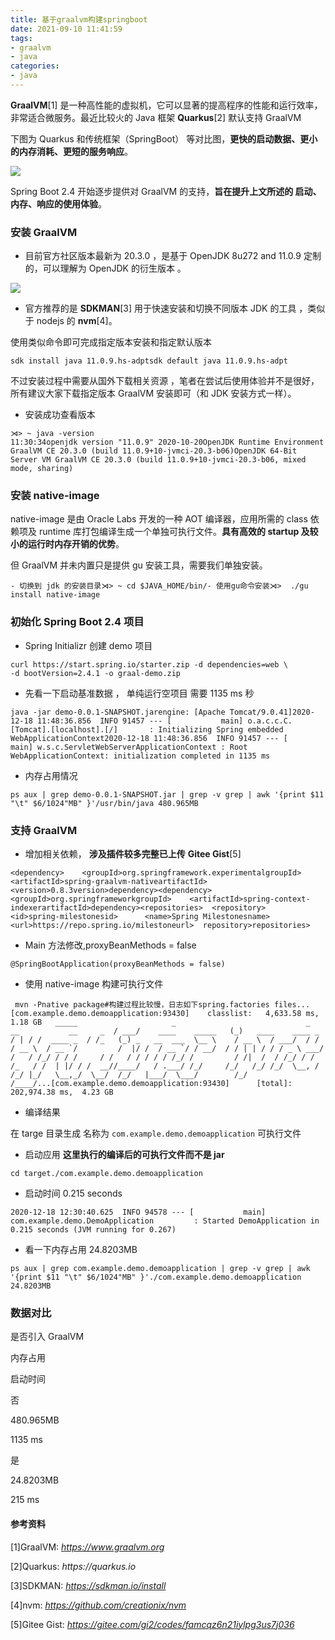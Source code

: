 ```yaml
---
title: 基于graalvm构建springboot
date: 2021-09-10 11:41:59
tags:
- graalvm
- java
categories: 
- java
---
```


**GraalVM**\[1\] 是一种高性能的虚拟机，它可以显著的提高程序的性能和运行效率，非常适合微服务。最近比较火的 Java 框架 **Quarkus**\[2\] 默认支持 GraalVM

下图为 Quarkus 和传统框架（SpringBoot） 等对比图，**更快的启动数据、更小的内存消耗、更短的服务响应**。

![](https://img.21ic.com/weixin/2020/12/jQZZRr.jpeg)

Spring Boot 2.4 开始逐步提供对 GraalVM 的支持，**旨在提升上文所述的 启动、内存、响应的使用体验**。  

### 安装 GraalVM

-   目前官方社区版本最新为 20.3.0 ，是基于 OpenJDK 8u272 and 11.0.9 定制的，可以理解为 OpenJDK 的衍生版本 。
    

![](https://gitee.com/hxf88/imgrepo/raw/master/img/raamue.jpeg)

-   官方推荐的是  **SDKMAN**\[3\] 用于快速安装和切换不同版本 JDK 的工具 ，类似于 nodejs 的  **nvm**\[4\]。
    

使用类似命令即可完成指定版本安装和指定默认版本

```
sdk install java 11.0.9.hs-adptsdk default java 11.0.9.hs-adpt
```

不过安装过程中需要从国外下载相关资源 ，笔者在尝试后使用体验并不是很好，所有建议大家下载指定版本 GraalVM 安装即可（和 JDK 安装方式一样）。

-   安装成功查看版本
    

```
⋊> ~ java -version                                                      11:30:34openjdk version "11.0.9" 2020-10-20OpenJDK Runtime Environment GraalVM CE 20.3.0 (build 11.0.9+10-jvmci-20.3-b06)OpenJDK 64-Bit Server VM GraalVM CE 20.3.0 (build 11.0.9+10-jvmci-20.3-b06, mixed mode, sharing)
```

### 安装 native-image

native-image 是由 Oracle Labs 开发的一种 AOT 编译器，应用所需的 class 依赖项及 runtime 库打包编译生成一个单独可执行文件。**具有高效的 startup 及较小的运行时内存开销的优势**。

但 GraalVM 并未内置只是提供 gu 安装工具，需要我们单独安装。

```
- 切换到 jdk 的安装目录⋊> ~ cd $JAVA_HOME/bin/- 使用gu命令安装⋊>  ./gu install native-image
```

### 初始化 Spring Boot 2.4 项目

-   Spring Initializr 创建 demo 项目
    

```
curl https://start.spring.io/starter.zip -d dependencies=web \           -d bootVersion=2.4.1 -o graal-demo.zip
```

-   先看一下启动基准数据 ， 单纯运行空项目 需要 1135 ms 秒
    

```
java -jar demo-0.0.1-SNAPSHOT.jarengine: [Apache Tomcat/9.0.41]2020-12-18 11:48:36.856  INFO 91457 --- [           main] o.a.c.c.C.[Tomcat].[localhost].[/]       : Initializing Spring embedded WebApplicationContext2020-12-18 11:48:36.856  INFO 91457 --- [           main] w.s.c.ServletWebServerApplicationContext : Root WebApplicationContext: initialization completed in 1135 ms
```

-   内存占用情况
    

```
ps aux | grep demo-0.0.1-SNAPSHOT.jar | grep -v grep | awk '{print $11 "\t" $6/1024"MB" }'/usr/bin/java 480.965MB
```

### 支持 GraalVM

-   增加相关依赖， **涉及插件较多完整已上传**  **Gitee Gist**\[5\]
    

```
<dependency>    <groupId>org.springframework.experimentalgroupId>    <artifactId>spring-graalvm-nativeartifactId>    <version>0.8.3version>dependency><dependency>    <groupId>org.springframeworkgroupId>    <artifactId>spring-context-indexerartifactId>dependency><repositories>  <repository>      <id>spring-milestonesid>      <name>Spring Milestonesname>      <url>https://repo.spring.io/milestoneurl>  repository>repositories>
```

-   Main 方法修改,proxyBeanMethods = false
    

```
@SpringBootApplication(proxyBeanMethods = false)
```

-   使用 native-image 构建可执行文件
    

```
 mvn -Pnative package#构建过程比较慢，日志如下spring.factories files...[com.example.demo.demoapplication:93430]    classlist:   4,633.58 ms,  1.18 GB   _____                     _                             _   __           __     _  / ___/    ____    _____   (_)   ____    ____ _          / | / /  ____ _  / /_   (_) _   __  ___  \__ \    / __ \  / ___/  / /   / __ \  / __ `/         /  |/ /  / __ `/ / __/  / / | | / / / _ \ ___/ /   / /_/ / / /     / /   / / / / / /_/ /         / /|  /  / /_/ / / /_   / /  | |/ / /  __//____/   / .___/ /_/     /_/   /_/ /_/  \__, /         /_/ |_/   \__,_/  \__/  /_/   |___/  \___/        /_/                            /____/...[com.example.demo.demoapplication:93430]      [total]: 202,974.38 ms,  4.23 GB
```

-   编译结果
    

在 targe 目录生成 名称为 `com.example.demo.demoapplication` 可执行文件

-   启动应用  **这里执行的编译后的可执行文件而不是 jar**
    

```
cd target./com.example.demo.demoapplication
```

-   启动时间 0.215 seconds
    

```
2020-12-18 12:30:40.625  INFO 94578 --- [           main] com.example.demo.DemoApplication         : Started DemoApplication in 0.215 seconds (JVM running for 0.267)
```

-   看一下内存占用 24.8203MB
    

```
ps aux | grep com.example.demo.demoapplication | grep -v grep | awk '{print $11 "\t" $6/1024"MB" }'./com.example.demo.demoapplication 24.8203MB
```

### 数据对比

是否引入 GraalVM

内存占用

启动时间

否

480.965MB

1135 ms

是

24.8203MB

215 ms

#### 参考资料

\[1\]GraalVM: _https://www.graalvm.org_

\[2\]Quarkus: _https://quarkus.io_

\[3\]SDKMAN: _https://sdkman.io/install_

\[4\]nvm: _https://github.com/creationix/nvm_

\[5\]Gitee Gist: _https://gitee.com/gi2/codes/famcqz6n21iylpg3us7j036_
